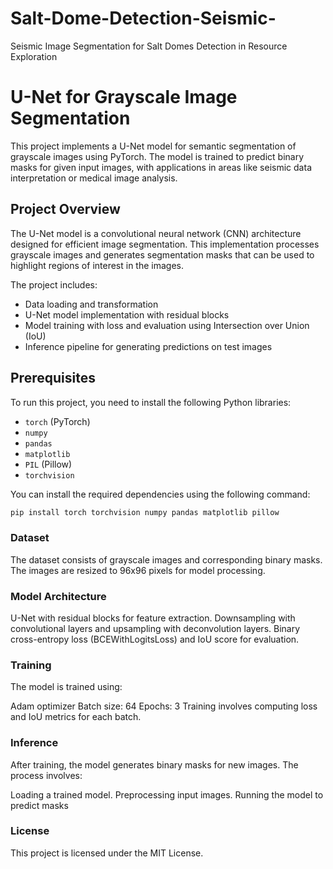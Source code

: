 # Salt-Dome-Detection-Seismic-
Seismic Image Segmentation for Salt Domes Detection in Resource Exploration

# U-Net for Grayscale Image Segmentation

This project implements a U-Net model for semantic segmentation of grayscale images using PyTorch. The model is trained to predict binary masks for given input images, with applications in areas like seismic data interpretation or medical image analysis.

## Project Overview

The U-Net model is a convolutional neural network (CNN) architecture designed for efficient image segmentation. This implementation processes grayscale images and generates segmentation masks that can be used to highlight regions of interest in the images.

The project includes:
- Data loading and transformation
- U-Net model implementation with residual blocks
- Model training with loss and evaluation using Intersection over Union (IoU)
- Inference pipeline for generating predictions on test images

## Prerequisites

To run this project, you need to install the following Python libraries:

- `torch` (PyTorch)
- `numpy`
- `pandas`
- `matplotlib`
- `PIL` (Pillow)
- `torchvision`

You can install the required dependencies using the following command:

```bash
pip install torch torchvision numpy pandas matplotlib pillow
```

### Dataset
The dataset consists of grayscale images and corresponding binary masks. The images are resized to 96x96 pixels for model processing.

### Model Architecture
U-Net with residual blocks for feature extraction.
Downsampling with convolutional layers and upsampling with deconvolution layers.
Binary cross-entropy loss (BCEWithLogitsLoss) and IoU score for evaluation.

### Training
The model is trained using:

Adam optimizer
Batch size: 64
Epochs: 3
Training involves computing loss and IoU metrics for each batch.

### Inference
After training, the model generates binary masks for new images. The process involves:

Loading a trained model.
Preprocessing input images.
Running the model to predict masks

### License
This project is licensed under the MIT License.

